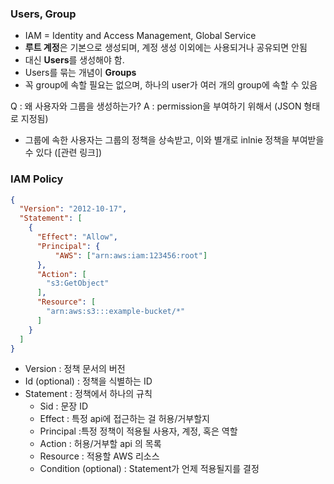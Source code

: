 ### Users, Group
- IAM = Identity and Access Management, Global Service
- **루트 계정**은 기본으로 생성되며, 계정 생성 이외에는 사용되거나 공유되면 안됨
- 대신 **Users**를 생성해야 함.
- Users를 묶는 개념이 **Groups**
- 꼭 group에 속할 필요는 없으며, 하나의 user가 여러 개의 group에 속할 수 있음

Q : 왜 사용자와 그룹을 생성하는가?
A : permission을 부여하기 위해서 (JSON 형태로 지정됨)

- 그룹에 속한 사용자는 그룹의 정책을 상속받고, 이와 별개로 inlnie 정책을 부여받을 수 있다 ([관련 링크])

### IAM Policy
```json
{
  "Version": "2012-10-17",
  "Statement": [
    {
      "Effect": "Allow",
      "Principal": {
	      "AWS": ["arn:aws:iam:123456:root"]
      },
      "Action": [
        "s3:GetObject"
      ],
      "Resource": [
        "arn:aws:s3:::example-bucket/*"
      ]
    }
  ]
}
```
- Version : 정책 문서의 버전
- Id (optional) : 정책을 식별하는 ID
- Statement : 정책에서 하나의 규칙
	- Sid : 문장 ID
	- Effect : 특정 api에 접근하는 걸 허용/거부할지
	- Principal :특정 정책이 적용될 사용자, 계정, 혹은 역할
	- Action : 허용/거부할 api 의 목록
	- Resource : 적용할 AWS 리소스
	- Condition (optional) : Statement가 언제 적용될지를 결정
